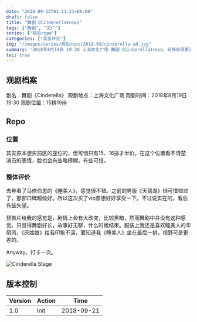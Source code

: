 ```yaml
---
date: "2018-09-12T01:51:21+08:00"
draft: false
title: "舞剧《Cinderella》repo"
tags: ["舞剧", "文广"]
series: ["观后repo"]
categories: ["品鉴评论"]
img: "/images/series/观后repo/2018-09/cinderella-ad.jpg"
summary: "2018年8月19日 19:30 上海文化广场 舞剧《Cinderella》repo。马修伯恩第三部舞剧。"
toc: true
---
```


## 观剧档案

剧名：舞剧《Cinderella》
观剧地点：上海文化广场
观剧时间：2018年8月19日 19:30
观剧位置：15排19座


## Repo

### 位置
其实原本想买前区的座位的，但可惜只有15、16排才半价。在这个位置看不清楚演员的表情，脸也会有些略模糊，有些可惜。


### 整体评价

去年看了马修伯恩的《睡美人》，感觉很不错。之前的男版《天鹅湖》很可惜错过了，那部口碑超级好。所以这次买了vip票想好好享受一下。不过说实在的，看后有些失望。

预告片给我的感觉是，剧情上会有大改变，比较黑暗，然而舞剧中并没有这种感觉。只觉得舞剧好长，故事好无聊，什么时候结束。服装上我还是喜欢睡美人的华丽风，《灰姑娘》给我印象不深，要知道我《睡美人》坐在最后一排，视野可是更差的。

Anyway，打卡一次。

![Cinderella Stage](/images/series/观后repo/2018-09/cinderella-stage.jpg)



## 版本控制

| Version | Action | Time       |
| ------- | ------ | ---------- |
| 1.0     | Init   | 2018-09-21 |